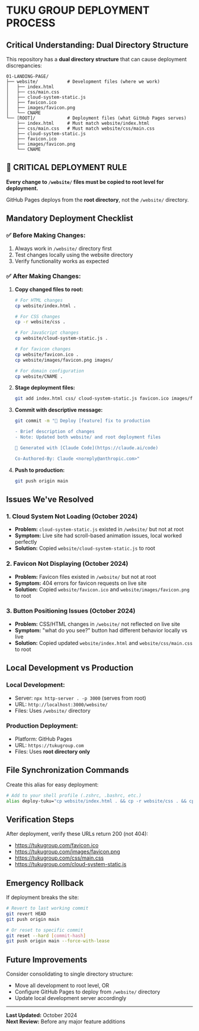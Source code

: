 # TUKU GROUP DEPLOYMENT PROCESS

## Critical Understanding: Dual Directory Structure

This repository has a **dual directory structure** that can cause deployment discrepancies:

```
01-LANDING-PAGE/
├── website/           # Development files (where we work)
│   ├── index.html
│   ├── css/main.css
│   ├── cloud-system-static.js
│   ├── favicon.ico
│   ├── images/favicon.png
│   └── CNAME
└── [ROOT]/            # Deployment files (what GitHub Pages serves)
    ├── index.html     # Must match website/index.html
    ├── css/main.css   # Must match website/css/main.css
    ├── cloud-system-static.js
    ├── favicon.ico
    ├── images/favicon.png
    └── CNAME
```

## 🚨 CRITICAL DEPLOYMENT RULE

**Every change to `/website/` files must be copied to root level for deployment.**

GitHub Pages deploys from the **root directory**, not the `/website/` directory.

## Mandatory Deployment Checklist

### ✅ Before Making Changes:
1. Always work in `/website/` directory first
2. Test changes locally using the website directory
3. Verify functionality works as expected

### ✅ After Making Changes:
1. **Copy changed files to root:**
   ```bash
   # For HTML changes
   cp website/index.html .
   
   # For CSS changes  
   cp -r website/css .
   
   # For JavaScript changes
   cp website/cloud-system-static.js .
   
   # For favicon changes
   cp website/favicon.ico .
   cp website/images/favicon.png images/
   
   # For domain configuration
   cp website/CNAME .
   ```

2. **Stage deployment files:**
   ```bash
   git add index.html css/ cloud-system-static.js favicon.ico images/favicon.png CNAME
   ```

3. **Commit with descriptive message:**
   ```bash
   git commit -m "🔧 Deploy [feature] fix to production
   
   - Brief description of changes
   - Note: Updated both website/ and root deployment files
   
   🤖 Generated with [Claude Code](https://claude.ai/code)
   
   Co-Authored-By: Claude <noreply@anthropic.com>"
   ```

4. **Push to production:**
   ```bash
   git push origin main
   ```

## Issues We've Resolved

### 1. Cloud System Not Loading (October 2024)
- **Problem:** `cloud-system-static.js` existed in `/website/` but not at root
- **Symptom:** Live site had scroll-based animation issues, local worked perfectly
- **Solution:** Copied `website/cloud-system-static.js` to root

### 2. Favicon Not Displaying (October 2024)
- **Problem:** Favicon files existed in `/website/` but not at root
- **Symptom:** 404 errors for favicon requests on live site
- **Solution:** Copied `website/favicon.ico` and `website/images/favicon.png` to root

### 3. Button Positioning Issues (October 2024)
- **Problem:** CSS/HTML changes in `/website/` not reflected on live site
- **Symptom:** "what do you see?" button had different behavior locally vs live
- **Solution:** Copied updated `website/index.html` and `website/css/main.css` to root

## Local Development vs Production

### Local Development:
- Server: `npx http-server . -p 3000` (serves from root)
- URL: `http://localhost:3000/website/`
- Files: Uses `/website/` directory

### Production Deployment:
- Platform: GitHub Pages
- URL: `https://tukugroup.com`
- Files: Uses **root directory only**

## File Synchronization Commands

Create this alias for easy deployment:

```bash
# Add to your shell profile (.zshrc, .bashrc, etc.)
alias deploy-tuku="cp website/index.html . && cp -r website/css . && cp website/cloud-system-static.js . && cp website/favicon.ico . && mkdir -p images && cp website/images/favicon.png images/ && cp website/CNAME . && echo '✅ Files synchronized for deployment'"
```

## Verification Steps

After deployment, verify these URLs return 200 (not 404):
- https://tukugroup.com/favicon.ico
- https://tukugroup.com/images/favicon.png  
- https://tukugroup.com/css/main.css
- https://tukugroup.com/cloud-system-static.js

## Emergency Rollback

If deployment breaks the site:

```bash
# Revert to last working commit
git revert HEAD
git push origin main

# Or reset to specific commit
git reset --hard [commit-hash]
git push origin main --force-with-lease
```

## Future Improvements

Consider consolidating to single directory structure:
- Move all development to root level, OR
- Configure GitHub Pages to deploy from `/website/` directory
- Update local development server accordingly

---

**Last Updated:** October 2024  
**Next Review:** Before any major feature additions